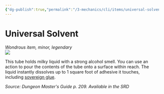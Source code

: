 ```yaml
---
{"dg-publish":true,"permalink":"/3-mechanics/cli/items/universal-solvent/","tags":["ttrpg-cli/compendium/src/5e/dmg","ttrpg-cli/item/rarity/legendary","ttrpg-cli/item/tier/minor"]}
---
```


# Universal Solvent
*Wondrous item, minor, legendary*  
![](3-Mechanics/CLI/items/img/universal-solvent.webp#right)


This tube holds milky liquid with a strong alcohol smell. You can use an action to pour the contents of the tube onto a surface within reach. The liquid instantly dissolves up to 1 square foot of adhesive it touches, including [sovereign glue](3-Mechanics/CLI/items/sovereign-glue.md).

*Source: Dungeon Master's Guide p. 209. Available in the <span title='Systems Reference Document (5.1)'>SRD</span>*